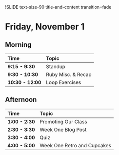 !SLIDE text-size-90 title-and-content transition=fade

Friday, November 1
==================

## Morning

| Time              | Topic              |
:-------------------|:-------------------|
| **9:15 - 9:30**   | Standup            |
| **9:30 - 10:30**  | Ruby Misc. & Recap |
| **10:30 - 12:00** | Loop Exercises     | 

## Afternoon
| Time            | Topic                       |
:-----------------|:----------------------------|
| **1:00 - 2:30** | Promoting Our Class         |
| **2:30 - 3:30** | Week One Blog Post          |
| **3:30 - 4:00** | Quiz                        |
| **4:00 - 5:00** | Week One Retro and Cupcakes |